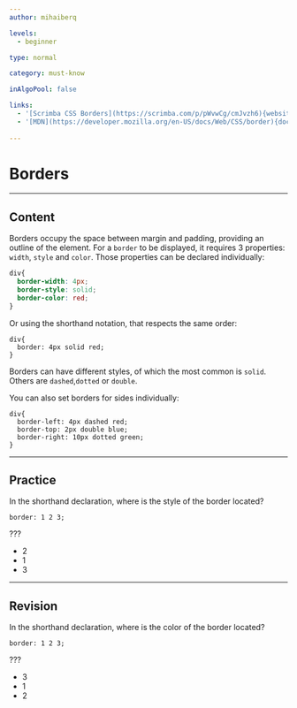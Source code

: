 ```yaml
---
author: mihaiberq

levels:
  - beginner

type: normal

category: must-know

inAlgoPool: false

links:
  - '[Scrimba CSS Borders](https://scrimba.com/p/pWvwCg/cmJvzh6){website}'
  - '[MDN](https://developer.mozilla.org/en-US/docs/Web/CSS/border){documentation}'
  
---
```


# Borders

---
## Content

Borders occupy the space between margin and padding, providing an outline of the element. For a `border` to be displayed, it requires 3 properties: `width`, `style` and `color`. Those properties can be declared individually:
```css
div{
  border-width: 4px;
  border-style: solid;
  border-color: red;
}
```
Or using the shorthand notation, that respects the same order:
```
div{
  border: 4px solid red;
}
```
Borders can have different styles, of which the most common is `solid`. Others are `dashed`,`dotted` or `double`.

You can also set borders for sides individually:
```
div{
  border-left: 4px dashed red;
  border-top: 2px double blue;
  border-right: 10px dotted green;
}
```

---
## Practice

In the shorthand declaration, where is the style of the border located?
```
border: 1 2 3;
```
???

* 2
* 1
* 3

---
## Revision

In the shorthand declaration, where is the color of the border located?
```
border: 1 2 3;
```
???

* 3
* 1
* 2

